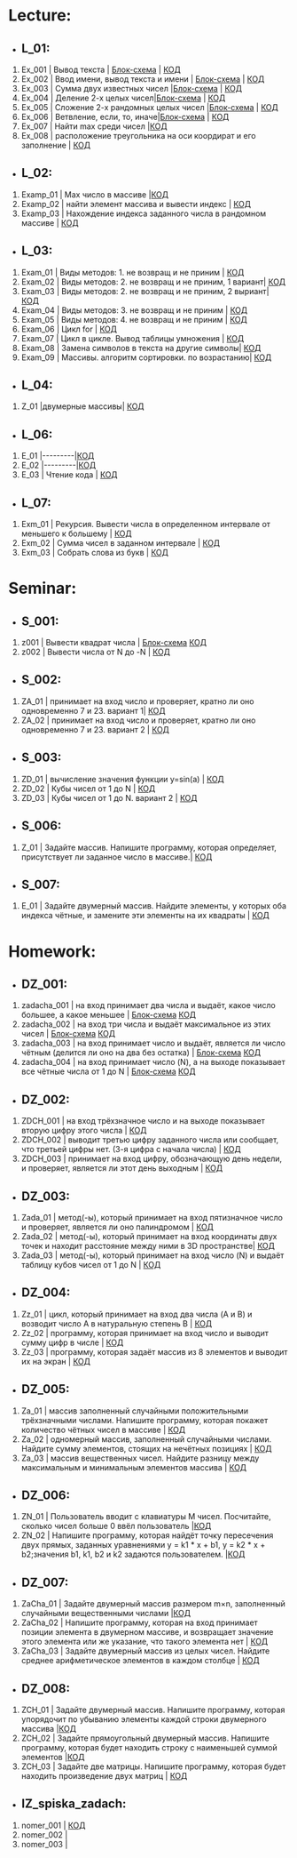 # Lecture:

- ## **L_01:**
1. Ex_001 | Вывод текста | [Блок-схема](Lecture/L_01/Ex_001/diagram.drawio.png) | [КОД](Lecture/L_01/Ex_001/Program.cs)
2. Ex_002 | Ввод имени, вывод текста и имени | [Блок-схема](Lecture/L_01/Ex_002/diagram.drawio.png) | [КОД](Lecture/L_01/Ex_002/Program.cs)
3. Ex_003 | Сумма двух известных чисел |[Блок-схема](Lecture/L_01/Ex_003/diagram.drawio.png) | [КОД](Lecture/L_01/Ex_003/Program.cs)
4. Ex_004 | Деление 2-х целых чисел|[Блок-схема](Lecture/L_01/Ex_004/diagram.drawio.png) | [КОД](Lecture/L_01/Ex_004/Program.cs)
5. Ex_005 | Сложение 2-х рандомных целых чисел |[Блок-схема](Lecture/L_01/Ex_005/diagram.drawio.png) | [КОД](Lecture/L_01/Ex_005/Program.cs)
6. Ex_006 | Ветвление, если, то, иначе|[Блок-схема](Lecture/L_01/Ex_006/diagram.drawio.png) | [КОД](Lecture/L_01/Ex_006/Program.cs)
7. Ex_007 | Найти max среди чисел |[КОД](Lecture/L_01/Ex_007/Program.cs)
8. Ex_008 | расположение треугольника на оси коордират и его заполнение | [КОД](Lecture/L_01/Ex_008/Program.cs)

- ## **L_02:**
1. Examp_01 | Max число в массиве |[КОД](Lecture/L_02/Examp_01/Program.cs)
2. Examp_02 | найти элемент массива и вывести индекс | [КОД](Lecture/L_02/Examp_02/Program.cs)
3. Examp_03 | Нахождение индекса заданного числа в рандомном массиве | [КОД](Lecture/L_02/Examp_03/Program.cs)

- ## **L_03:**
1. Exam_01 | Виды методов: 1. не возвращ и не приним | [КОД](Lecture/L_03/Exam_01/Program.cs)
2. Exam_02 | Виды методов: 2. не возвращ и не приним, 1 вариант| [КОД](Lecture/L_03/Exam_02/Program.cs)
3. Exam_03 | Виды методов: 2. не возвращ и не приним, 2 выриант| [КОД](Lecture/L_03/Exam_03/Program.cs)
4. Exam_04 | Виды методов: 3. не возвращ и не приним | [КОД](Lecture/L_03/Exam_04/Program.cs)
5. Exam_05 | Виды методов: 4. не возвращ и не приним | [КОД](Lecture/L_03/Exam_05/Program.cs)
6. Exam_06 | Цикл for | [КОД](Lecture/L_03/Exam_06/Program.cs)
7. Exam_07 | Цикл в цикле. Вывод таблицы умножения | [КОД](Lecture/L_03/Exam_07/Program.cs)
8. Exam_08 | Замена символов в текста на другие символы| [КОД](Lecture/L_03/Exam_08/Program.cs)
9. Exam_09 | Массивы. алгоритм сортировки. по возрастанию| [КОД](Lecture/L_03/Exam_09/Program.cs)

- ## **L_04:**
1. Z_01 |двумерные массивы| [КОД](Lecture/L_04/Z_01/Program.cs)

- ## **L_06:**
1. E_01 |---------|[КОД](Lecture/L_06/E_01/Program.cs)
2. E_02 |---------|[КОД](Lecture/L_06/E_02/Program.cs)
3. E_03 | Чтение кода | [КОД](Lecture/L_06/E_03/Program.cs)

- ## **L_07:**
1. Exm_01 | Рекурсия. Вывести числа в определенном интервале от меньшего к большему | [КОД](Lecture/L_07/Exm_01/Program.cs)
2. Exm_02 | Сумма чисел в заданном интервале | [КОД](Lecture/L_07/Exm_02/Program.cs)
3. Exm_03 | Собрать слова из букв | [КОД](Lecture/L_07/Exm_03/Program.cs)

# Seminar:

- ## **S_001:**
1. z001 | Вывести квадрат числа | [Блок-схема](Seminar/S_001/z001/diagram.drawio.png) [КОД](Seminar/S_001/z001/Program.cs)
2. z002 | Вывести числа от N до -N | [КОД](Seminar/S_001/z002/Program.cs)

- ## **S_002:**
1. ZA_01 | принимает на вход число и проверяет, кратно ли оно одновременно 7 и 23. вариант 1| [КОД](Seminar/S_002/ZA_01/Program.cs)
2. ZA_02 | принимает на вход число и проверяет, кратно ли оно одновременно 7 и 23. вариант 2 | [КОД](Seminar/S_002/ZA_02/Program.cs)

- ## **S_003:**
1. ZD_01 | вычисление значения функции y=sin(a) | [КОД](Seminar/S_003/ZD_01/Program.cs)
2. ZD_02 | Кубы чисел от 1 до N | [КОД](Seminar/S_003/ZD_02/Program.cs)
3. ZD_03 | Кубы чисел от 1 до N. вариант 2 | [КОД](Seminar/S_003/ZD_03/Program.cs)

- ## **S_006:**
1. Z_01 | Задайте массив. Напишите программу, которая определяет, присутствует ли заданное число в массиве.| [КОД](Seminar/S_006/Z_01/Program.cs)

- ## **S_007:**
1. E_01 | Задайте двумерный массив. Найдите элементы, у которых оба индекса чётные, и замените эти элементы на их квадраты | [КОД](Seminar/S_007/E_01/Program.cs)

# Homework:

- ## **DZ_001:**
1. zadacha_001 | на вход принимает два числа и выдаёт, какое число большее, а какое меньшее | [Блок-схема](Homework/DZ_001/zadacha_001/diagram.drawio.png) [КОД](Homework/DZ_001/zadacha_001/Program.cs)
2. zadacha_002 | на вход три числа и выдаёт максимальное из этих чисел | [Блок-схема](Homework/DZ_001/zadacha_002/diagram.drawio.png) [КОД](Homework/DZ_001/zadacha_002/Program.cs)
3. zadacha_003 | на вход принимает число и выдаёт, является ли число чётным (делится ли оно на два без остатка) | [Блок-схема](Homework/DZ_001/zadacha_003/diagram.drawio.png) [КОД](Homework/DZ_001/zadacha_003/Program.cs)
4. zadacha_004 | на вход принимает число (N), а на выходе показывает все чётные числа от 1 до N | [Блок-схема](Homework/DZ_001/zadacha_004/diagram.drawio.png) [КОД](Homework/DZ_001/zadacha_004/Program.cs)

- ## **DZ_002:**
1. ZDCH_001 | на вход трёхзначное число и на выходе показывает вторую цифру этого числа | [КОД](Homework/DZ_002/ZDCH_001/Program.cs)
2. ZDCH_002 | выводит третью цифру заданного числа или сообщает, что третьей цифры нет. (3-я цифра с начала числа) | [КОД](Homework/DZ_002/ZDCH_002/Program.cs)
3. ZDCH_003 | принимает на вход цифру, обозначающую день недели, и проверяет, является ли этот день выходным | [КОД](Homework/DZ_002/ZDCH_003/Program.cs)

- ## **DZ_003:**
1. Zada_01 | метод(-ы), который принимает на вход пятизначное число и проверяет, является ли оно палиндромом | [КОД](Homework/DZ_003/Zada_01/Program.cs)
2. Zada_02 | метод(-ы), который принимает на вход координаты двух точек и находит расстояние между ними в 3D пространстве| [КОД](Homework/DZ_003/Zada_02/Program.cs)
3. Zada_03 | метод(-ы), который принимает на вход число (N) и выдаёт таблицу кубов чисел от 1 до N | [КОД](Homework/DZ_003/Zada_03/Program.cs)

- ## **DZ_004:**
1. Zz_01 | цикл, который принимает на вход два числа (A и B) и возводит число A в натуральную степень B | [КОД](Homework/DZ_004/Zz_01/Program.cs)
2. Zz_02 | программу, которая принимает на вход число и выводит сумму цифр в числе | [КОД](Homework/DZ_004/Zz_02/Program.cs)
3. Zz_03 | программу, которая задаёт массив из 8 элементов и выводит их на экран | [КОД](Homework/DZ_004/Zz_03/Program.cs)

- ## **DZ_005:**
1. Za_01 | массив заполненный случайными положительными трёхзначными числами. Напишите программу, которая покажет количество чётных чисел в массиве | [КОД](Homework/DZ_005/Za_01/Program.cs)
2. Za_02 | одномерный массив, заполненный случайными числами. Найдите сумму элементов, стоящих на нечётных позициях | [КОД](Homework/DZ_005/Za_02/Program.cs)
3. Za_03 | массив вещественных чисел. Найдите разницу между максимальным и минимальным элементов массива | [КОД](Homework/DZ_005/Za_03/Program.cs)

- ## **DZ_006:**
1. ZN_01 |  Пользователь вводит с клавиатуры M чисел. Посчитайте, сколько чисел больше 0 ввёл пользователь |[КОД](Homework/DZ_006/ZN_01/Program.cs)
2. ZN_02 | Напишите программу, которая найдёт точку пересечения двух прямых, заданных уравнениями y = k1 * x + b1, y = k2 * x + b2;значения b1, k1, b2 и k2 задаются пользователем. |[КОД](Homework/DZ_006/ZN_02/Program.cs)

- ## **DZ_007:**
1. ZaCha_01 | Задайте двумерный массив размером m×n, заполненный случайными вещественными числами |[КОД](Homework/DZ_007/ZaCha_01/Program.cs)
2. ZaCha_02 | Напишите программу, которая на вход принимает позиции элемента в двумерном массиве, и возвращает значение этого элемента или же указание, что такого элемента нет | [КОД](Homework/DZ_007/ZaCha_02/Program.cs)
3. ZaCha_03 | Задайте двумерный массив из целых чисел. Найдите среднее арифметическое элементов в каждом столбце | [КОД](Homework/DZ_007/ZaCha_03/Program.cs)

- ## **DZ_008:**
1. ZCH_01 | Задайте двумерный массив. Напишите программу, которая упорядочит по убыванию элементы каждой строки двумерного массива |[КОД](Homework/DZ_008/ZCH_01/Program.cs)
2. ZCH_02 | Задайте прямоугольный двумерный массив. Напишите программу, которая будет находить строку с наименьшей суммой элементов |[КОД](Homework/DZ_008/ZCH_02/Program.cs)
3. ZCH_03 | Задайте две матрицы. Напишите программу, которая будет находить произведение двух матриц | [КОД](Homework/DZ_008/ZCH_03/Program.cs)
- ## **IZ_spiska_zadach:**
1. nomer_001 | [КОД](Homework/IZ_spiska_zadach/nomer_001/Program.cs)
2. nomer_002 | 
3. nomer_003 |